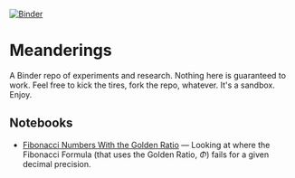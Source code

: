 [![Binder](https://mybinder.org/badge_logo.svg)](https://mybinder.org/v2/gh/ScottJWalter/meanderings/HEAD)

# Meanderings

A Binder repo of experiments and research. Nothing here is guaranteed to work. Feel free to kick the tires, fork the repo, whatever. It's a sandbox. Enjoy.

## Notebooks

- [Fibonacci Numbers With the Golden Ratio](https://github.com/ScottJWalter/meanderings/blob/main/Fibonacci%20Numbers%20With%20the%20Golden%20Ratio.ipynb) &mdash; Looking at where the Fibonacci Formula (that uses the Golden Ratio, $\Phi$) fails for a given decimal precision.

